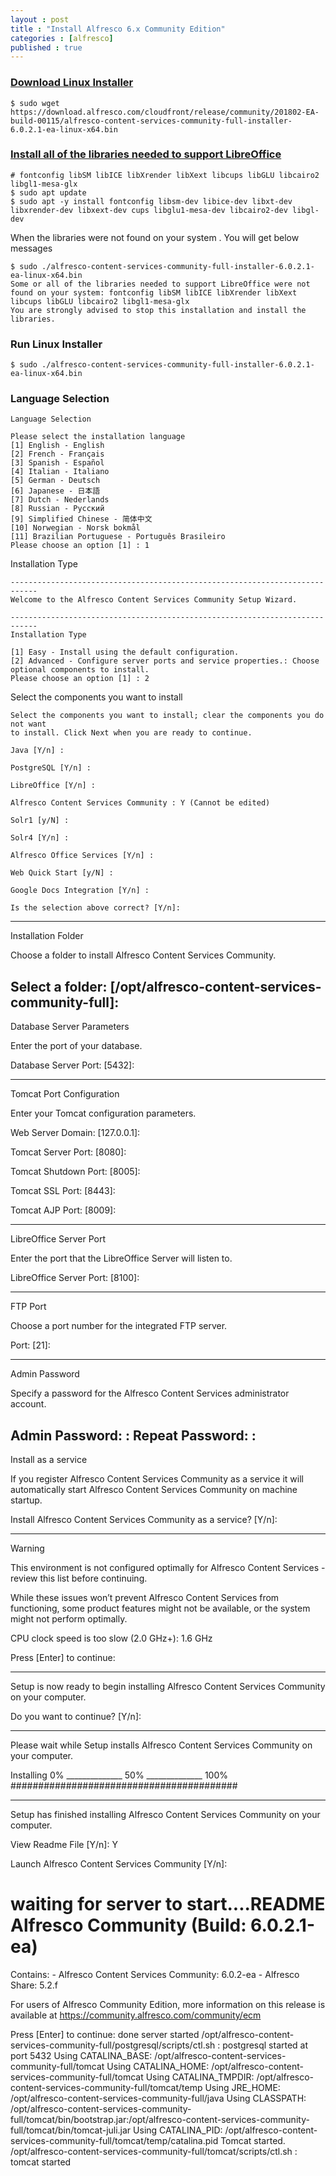 ```yaml
---
layout : post
title : "Install Alfresco 6.x Community Edition"
categories : [alfresco]
published : true
---
```


### [Download Linux Installer](https://hub.alfresco.com/t5/alfresco-content-services-hub/alfresco-community-edition-201802-ea-file-list/ba-p/291521)
```shell
$ sudo wget https://download.alfresco.com/cloudfront/release/community/201802-EA-build-00115/alfresco-content-services-community-full-installer-6.0.2.1-ea-linux-x64.bin
```

###  [Install all of the libraries needed to support LibreOffice](https://www.vultr.com/docs/how-to-install-alfresco-community-edition-on-ubuntu-16-04/)

```shell
# fontconfig libSM libICE libXrender libXext libcups libGLU libcairo2 libgl1-mesa-glx 
$ sudo apt update
$ sudo apt -y install fontconfig libsm-dev libice-dev libxt-dev libxrender-dev libxext-dev cups libglu1-mesa-dev libcairo2-dev libgl-dev
```

When the libraries were not found on your system . You will get below messages

```shell 
$ sudo ./alfresco-content-services-community-full-installer-6.0.2.1-ea-linux-x64.bin 
Some or all of the libraries needed to support LibreOffice were not found on your system: fontconfig libSM libICE libXrender libXext libcups libGLU libcairo2 libgl1-mesa-glx
You are strongly advised to stop this installation and install the libraries.
```

### Run Linux Installer
```shell
$ sudo ./alfresco-content-services-community-full-installer-6.0.2.1-ea-linux-x64.bin 
```

### Language Selection
```
Language Selection

Please select the installation language
[1] English - English
[2] French - Français
[3] Spanish - Español
[4] Italian - Italiano
[5] German - Deutsch
[6] Japanese - 日本語
[7] Dutch - Nederlands
[8] Russian - Русский
[9] Simplified Chinese - 简体中文
[10] Norwegian - Norsk bokmål
[11] Brazilian Portuguese - Português Brasileiro
Please choose an option [1] : 1
```

Installation Type

```shell
----------------------------------------------------------------------------
Welcome to the Alfresco Content Services Community Setup Wizard.

----------------------------------------------------------------------------
Installation Type

[1] Easy - Install using the default configuration.
[2] Advanced - Configure server ports and service properties.: Choose optional components to install.
Please choose an option [1] : 2
```

Select the components you want to install

```
Select the components you want to install; clear the components you do not want 
to install. Click Next when you are ready to continue.

Java [Y/n] :

PostgreSQL [Y/n] :

LibreOffice [Y/n] :

Alfresco Content Services Community : Y (Cannot be edited)

Solr1 [y/N] : 

Solr4 [Y/n] :

Alfresco Office Services [Y/n] :

Web Quick Start [y/N] : 

Google Docs Integration [Y/n] :

Is the selection above correct? [Y/n]:
```


----------------------------------------------------------------------------
Installation Folder

Choose a folder to install Alfresco Content Services Community.

Select a folder: [/opt/alfresco-content-services-community-full]:
----------------------------------------------------------------------------
Database Server Parameters

Enter the port of your database.

Database Server Port: [5432]: 

----------------------------------------------------------------------------
Tomcat Port Configuration

Enter your Tomcat configuration parameters.

Web Server Domain: [127.0.0.1]: 

Tomcat Server Port: [8080]: 

Tomcat Shutdown Port: [8005]: 

Tomcat SSL Port: [8443]: 

Tomcat AJP Port: [8009]: 

----------------------------------------------------------------------------
LibreOffice Server Port

Enter the port that the LibreOffice Server will listen to.

LibreOffice Server Port: [8100]: 

----------------------------------------------------------------------------
FTP Port

Choose a port number for the integrated FTP server.

Port: [21]: 

----------------------------------------------------------------------------
Admin Password

Specify a password for the Alfresco Content Services administrator account.

Admin Password: :
Repeat Password: :
----------------------------------------------------------------------------
Install as a service

If you register Alfresco Content Services Community as a service it will 
automatically start Alfresco Content Services Community on machine startup.

Install Alfresco Content Services Community as a service? [Y/n]: 


----------------------------------------------------------------------------
Warning

This environment is not configured optimally for Alfresco Content Services - 
review this list before continuing.

While these issues won’t prevent Alfresco Content Services from functioning, 
some product features might not be available, or the system might not perform 
optimally.

CPU clock speed is too slow
 (2.0 GHz+): 1.6 GHz


 Press [Enter] to continue:

----------------------------------------------------------------------------
Setup is now ready to begin installing Alfresco Content Services Community on 
your computer.

Do you want to continue? [Y/n]: 


 ----------------------------------------------------------------------------
Please wait while Setup installs Alfresco Content Services Community on your 
computer.

 Installing
 0% ______________ 50% ______________ 100%
 #########################################

----------------------------------------------------------------------------
Setup has finished installing Alfresco Content Services Community on your 
computer.

View Readme File [Y/n]: Y

Launch Alfresco Content Services Community [Y/n]: 

waiting for server to start....README
Alfresco Community (Build: 6.0.2.1-ea)
===============================

Contains:
	- Alfresco Content Services Community:	6.0.2-ea
	- Alfresco Share:		5.2.f

For users of Alfresco Community Edition, more information on this release is 
available at https://community.alfresco.com/community/ecm

Press [Enter] to continue: done
server started
/opt/alfresco-content-services-community-full/postgresql/scripts/ctl.sh : postgresql  started at port 5432
Using CATALINA_BASE:   /opt/alfresco-content-services-community-full/tomcat
Using CATALINA_HOME:   /opt/alfresco-content-services-community-full/tomcat
Using CATALINA_TMPDIR: /opt/alfresco-content-services-community-full/tomcat/temp
Using JRE_HOME:        /opt/alfresco-content-services-community-full/java
Using CLASSPATH:       /opt/alfresco-content-services-community-full/tomcat/bin/bootstrap.jar:/opt/alfresco-content-services-community-full/tomcat/bin/tomcat-juli.jar
Using CATALINA_PID:    /opt/alfresco-content-services-community-full/tomcat/temp/catalina.pid
Tomcat started.
/opt/alfresco-content-services-community-full/tomcat/scripts/ctl.sh : tomcat started




